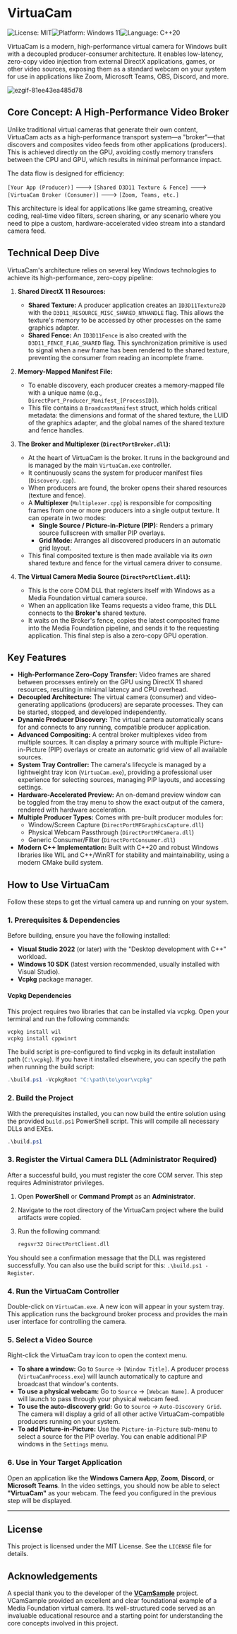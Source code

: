 # VirtuaCam

![License: MIT](https://img.shields.io/badge/License-MIT-yellow.svg)![Platform: Windows 11](https://img.shields.io/badge/Platform-Windows_11-blue.svg)![Language: C++20](https://img.shields.io/badge/Language-C++20-orange.svg)

VirtuaCam is a modern, high-performance virtual camera for Windows built with a decoupled producer-consumer architecture. It enables low-latency, zero-copy video injection from external DirectX applications, games, or other video sources, exposing them as a standard webcam on your system for use in applications like Zoom, Microsoft Teams, OBS, Discord, and more.

![ezgif-81ee43ea485d78](https://github.com/user-attachments/assets/c99f8c50-8b2d-4b98-bb63-fc0e57082d44)

## Core Concept: A High-Performance Video Broker

Unlike traditional virtual cameras that generate their own content, VirtuaCam acts as a high-performance transport system—a "broker"—that discovers and composites video feeds from other applications (producers). This is achieved directly on the GPU, avoiding costly memory transfers between the CPU and GPU, which results in minimal performance impact.

The data flow is designed for efficiency:

`[Your App (Producer)]` ---> `[Shared D3D11 Texture & Fence]` ---> `[VirtuaCam Broker (Consumer)]` ---> `[Zoom, Teams, etc.]`

This architecture is ideal for applications like game streaming, creative coding, real-time video filters, screen sharing, or any scenario where you need to pipe a custom, hardware-accelerated video stream into a standard camera feed.

## Technical Deep Dive

VirtuaCam's architecture relies on several key Windows technologies to achieve its high-performance, zero-copy pipeline:

1.  **Shared DirectX 11 Resources:**
    *   **Shared Texture:** A producer application creates an `ID3D11Texture2D` with the `D3D11_RESOURCE_MISC_SHARED_NTHANDLE` flag. This allows the texture's memory to be accessed by other processes on the same graphics adapter.
    *   **Shared Fence:** An `ID3D11Fence` is also created with the `D3D11_FENCE_FLAG_SHARED` flag. This synchronization primitive is used to signal when a new frame has been rendered to the shared texture, preventing the consumer from reading an incomplete frame.

2.  **Memory-Mapped Manifest File:**
    *   To enable discovery, each producer creates a memory-mapped file with a unique name (e.g., `DirectPort_Producer_Manifest_[ProcessID]`).
    *   This file contains a `BroadcastManifest` struct, which holds critical metadata: the dimensions and format of the shared texture, the LUID of the graphics adapter, and the global names of the shared texture and fence handles.

3.  **The Broker and Multiplexer (`DirectPortBroker.dll`):**
    *   At the heart of VirtuaCam is the broker. It runs in the background and is managed by the main `VirtuaCam.exe` controller.
    *   It continuously scans the system for producer manifest files (`Discovery.cpp`).
    *   When producers are found, the broker opens their shared resources (texture and fence).
    *   A **Multiplexer** (`Multiplexer.cpp`) is responsible for compositing frames from one or more producers into a single output texture. It can operate in two modes:
        *   **Single Source / Picture-in-Picture (PIP):** Renders a primary source fullscreen with smaller PIP overlays.
        *   **Grid Mode:** Arranges all discovered producers in an automatic grid layout.
    *   This final composited texture is then made available via its *own* shared texture and fence for the virtual camera driver to consume.

4.  **The Virtual Camera Media Source (`DirectPortClient.dll`):**
    *   This is the core COM DLL that registers itself with Windows as a Media Foundation virtual camera source.
    *   When an application like Teams requests a video frame, this DLL connects to the **Broker's** shared texture.
    *   It waits on the Broker's fence, copies the latest composited frame into the Media Foundation pipeline, and sends it to the requesting application. This final step is also a zero-copy GPU operation.

## Key Features

*   **High-Performance Zero-Copy Transfer:** Video frames are shared between processes entirely on the GPU using DirectX 11 shared resources, resulting in minimal latency and CPU overhead.
*   **Decoupled Architecture:** The virtual camera (consumer) and video-generating applications (producers) are separate processes. They can be started, stopped, and developed independently.
*   **Dynamic Producer Discovery:** The virtual camera automatically scans for and connects to any running, compatible producer application.
*   **Advanced Compositing:** A central broker multiplexes video from multiple sources. It can display a primary source with multiple Picture-in-Picture (PIP) overlays or create an automatic grid view of all available sources.
*   **System Tray Controller:** The camera's lifecycle is managed by a lightweight tray icon (`VirtuaCam.exe`), providing a professional user experience for selecting sources, managing PIP layouts, and accessing settings.
*   **Hardware-Accelerated Preview:** An on-demand preview window can be toggled from the tray menu to show the exact output of the camera, rendered with hardware acceleration.
*   **Multiple Producer Types:** Comes with pre-built producer modules for:
    *   Window/Screen Capture (`DirectPortMFGraphicsCapture.dll`)
    *   Physical Webcam Passthrough (`DirectPortMFCamera.dll`)
    *   Generic Consumer/Filter (`DirectPortConsumer.dll`)
*   **Modern C++ Implementation:** Built with C++20 and robust Windows libraries like WIL and C++/WinRT for stability and maintainability, using a modern CMake build system.

## How to Use VirtuaCam

Follow these steps to get the virtual camera up and running on your system.

### 1. Prerequisites & Dependencies

Before building, ensure you have the following installed:

*   **Visual Studio 2022** (or later) with the "Desktop development with C++" workload.
*   **Windows 10 SDK** (latest version recommended, usually installed with Visual Studio).
*   **Vcpkg** package manager.

#### Vcpkg Dependencies

This project requires two libraries that can be installed via vcpkg. Open your terminal and run the following commands:

```sh
vcpkg install wil
vcpkg install cppwinrt
```

The build script is pre-configured to find vcpkg in its default installation path (`C:\vcpkg`). If you have it installed elsewhere, you can specify the path when running the build script:

```powershell
.\build.ps1 -VcpkgRoot "C:\path\to\your\vcpkg"
```

### 2. Build the Project

With the prerequisites installed, you can now build the entire solution using the provided `build.ps1` PowerShell script. This will compile all necessary DLLs and EXEs.

```powershell
.\build.ps1
```

### 3. Register the Virtual Camera DLL (Administrator Required)

After a successful build, you must register the core COM server. This step requires Administrator privileges.

1.  Open **PowerShell** or **Command Prompt** as an **Administrator**.
2.  Navigate to the root directory of the VirtuaCam project where the build artifacts were copied.
3.  Run the following command:

    ```cmd
    regsvr32 DirectPortClient.dll
    ```

You should see a confirmation message that the DLL was registered successfully. You can also use the build script for this: `.\build.ps1 -Register`.

### 4. Run the VirtuaCam Controller

Double-click on `VirtuaCam.exe`. A new icon will appear in your system tray. This application runs the background broker process and provides the main user interface for controlling the camera.

### 5. Select a Video Source

Right-click the VirtuaCam tray icon to open the context menu.

*   **To share a window:** Go to `Source` -> `[Window Title]`. A producer process (`VirtuaCamProcess.exe`) will launch automatically to capture and broadcast that window's contents.
*   **To use a physical webcam:** Go to `Source` -> `[Webcam Name]`. A producer will launch to pass through your physical webcam feed.
*   **To use the auto-discovery grid:** Go to `Source` -> `Auto-Discovery Grid`. The camera will display a grid of all other active VirtuaCam-compatible producers running on your system.
*   **To add Picture-in-Picture:** Use the `Picture-in-Picture` sub-menu to select a source for the PIP overlay. You can enable additional PIP windows in the `Settings` menu.

### 6. Use in Your Target Application

Open an application like the **Windows Camera App**, **Zoom**, **Discord**, or **Microsoft Teams**. In the video settings, you should now be able to select **"VirtuaCam"** as your webcam. The feed you configured in the previous step will be displayed.

---

## License

This project is licensed under the MIT License. See the `LICENSE` file for details.

## Acknowledgements

A special thank you to the developer of the **[VCamSample](https://github.com/smourier/VCamSample)** project. VCamSample provided an excellent and clear foundational example of a Media Foundation virtual camera. Its well-structured code served as an invaluable educational resource and a starting point for understanding the core concepts involved in this project.
